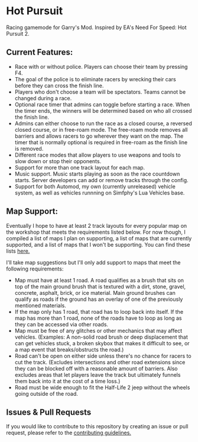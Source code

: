 # Hot Pursuit
 Racing gamemode for Garry's Mod. Inspired by EA's Need For Speed: Hot Pursuit 2.

## Current Features:
- Race with or without police. Players can choose their team by pressing F4.
- The goal of the police is to eliminate racers by wrecking their cars before they can cross the finish line.
- Players who don't choose a team will be spectators. Teams cannot be changed during a race.
- Optional race timer that admins can toggle before starting a race. When the timer ends, the winners will be determined based on who all crossed the finish line.
- Admins can either choose to run the race as a closed course, a reversed closed course, or in free-roam mode. The free-roam mode removes all barriers and allows racers to go wherever they want on the map. The timer that is normally optional is required in free-roam as the finish line is removed.
- Different race modes that allow players to use weapons and tools to slow down or stop their opponents.
- Support for more than one track layout for each map.
- Music support. Music starts playing as soon as the race countdown starts. Server developers can add or remove tracks through the config.
- Support for both Automod, my own (currently unreleased) vehicle system, as well as vehicles runnning on Simfphy's Lua Vehicles base.

## Map Support:
Eventually I hope to have at least 2 track layouts for every popular map on the workshop that meets the requirements listed below. For now though, I compiled a list of maps I plan on supporting, a list of maps that are currently supported, and a list of maps that I won't be supporting. You can find these lists [here.](https://github.com/LambdaGaming/Hot-Pursuit/blob/master/maps.md)

I'll take map suggestions but I'll only add support to maps that meet the following requirements:
- Map must have at least 1 road. A road qualifies as a brush that sits on top of the main ground brush that is textured with a dirt, stone, gravel, concrete, asphalt, brick, or ice material. Main ground brushes can qualify as roads if the ground has an overlay of one of the previously mentioned materials.
- If the map only has 1 road, that road has to loop back into itself. If the map has more than 1 road, none of the roads have to loop as long as they can be accessed via other roads.
- Map must be free of any glitches or other mechanics that may affect vehicles. (Examples: A non-solid road brush or deep displacement that can get vehicles stuck, a broken skybox that makes it difficult to see, or a map event that breaks/obstructs the road.)
- Road can't be open on either side unless there's no chance for racers to cut the track. (Excludes intersections and other road extensions since they can be blocked off with a reasonable amount of barriers. Also excludes areas that let players leave the track but ultimately funnels them back into it at the cost of a time loss.)
- Road must be wide enough to fit the Half-Life 2 jeep without the wheels going outside of the road.

## Issues & Pull Requests
 If you would like to contribute to this repository by creating an issue or pull request, please refer to the [contributing guidelines.](https://lambdagaming.github.io/contributing.html)
